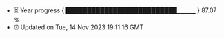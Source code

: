 - ⏳ Year progress { ██████████████████████████▁▁▁▁ } 87.07 %
- ⏰ Updated on Tue, 14 Nov 2023 19:11:16 GMT

